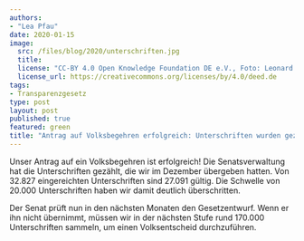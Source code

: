 ```yaml
---
authors:
- "Lea Pfau"
date: 2020-01-15
image:
  src: /files/blog/2020/unterschriften.jpg
  title:
  license: "CC-BY 4.0 Open Knowledge Foundation DE e.V., Foto: Leonard Wolf"
  license_url: https://creativecommons.org/licenses/by/4.0/deed.de
tags:
- Transparenzgesetz
type: post
layout: post
published: true
featured: green
title: "Antrag auf Volksbegehren erfolgreich: Unterschriften wurden gezählt"
---
```

Unser Antrag auf ein Volksbegehren ist erfolgreich! Die Senatsverwaltung hat die Unterschriften gezählt, die wir im Dezember übergeben hatten. Von 32.827 eingereichten Unterschriften sind 27.091 gültig. Die Schwelle von 20.000 Unterschriften haben wir damit deutlich überschritten.

Der Senat prüft nun in den nächsten Monaten den Gesetzentwurf. Wenn er ihn nicht übernimmt, müssen wir in der nächsten Stufe rund 170.000 Unterschriften sammeln, um einen Volksentscheid durchzuführen.
